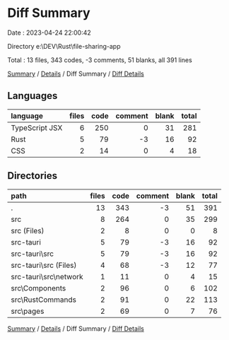 # Diff Summary

Date : 2023-04-24 22:00:42

Directory e:\\DEV\\Rust\\file-sharing-app

Total : 13 files,  343 codes, -3 comments, 51 blanks, all 391 lines

[Summary](results.md) / [Details](details.md) / Diff Summary / [Diff Details](diff-details.md)

## Languages
| language | files | code | comment | blank | total |
| :--- | ---: | ---: | ---: | ---: | ---: |
| TypeScript JSX | 6 | 250 | 0 | 31 | 281 |
| Rust | 5 | 79 | -3 | 16 | 92 |
| CSS | 2 | 14 | 0 | 4 | 18 |

## Directories
| path | files | code | comment | blank | total |
| :--- | ---: | ---: | ---: | ---: | ---: |
| . | 13 | 343 | -3 | 51 | 391 |
| src | 8 | 264 | 0 | 35 | 299 |
| src (Files) | 2 | 8 | 0 | 0 | 8 |
| src-tauri | 5 | 79 | -3 | 16 | 92 |
| src-tauri\\src | 5 | 79 | -3 | 16 | 92 |
| src-tauri\\src (Files) | 4 | 68 | -3 | 12 | 77 |
| src-tauri\\src\\network | 1 | 11 | 0 | 4 | 15 |
| src\\Components | 2 | 96 | 0 | 6 | 102 |
| src\\RustCommands | 2 | 91 | 0 | 22 | 113 |
| src\\pages | 2 | 69 | 0 | 7 | 76 |

[Summary](results.md) / [Details](details.md) / Diff Summary / [Diff Details](diff-details.md)